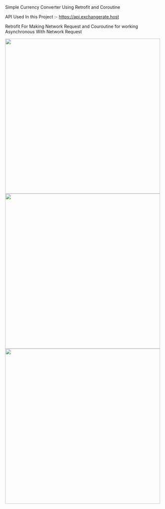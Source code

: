 Simple Currency Converter Using Retrofit and Coroutine

API Used In this Project :- https://api.exchangerate.host

Retrofit For Making Network Request and Couroutine for working Asynchronous With Network Request 

<img src="https://user-images.githubusercontent.com/36261180/126482493-629d3573-f6c0-4c54-9e48-28595779f7fb.jpg" with=500dp height=500dp>

<img src="https://user-images.githubusercontent.com/36261180/126482515-82a624e7-f76e-4301-9122-78fd361910ef.jpg" with=500dp height=500dp>

<img src="https://user-images.githubusercontent.com/36261180/126482530-6e551dfa-b4e6-4f21-bdea-f0fc86a7cb66.jpg" with=500dp height=500dp>


